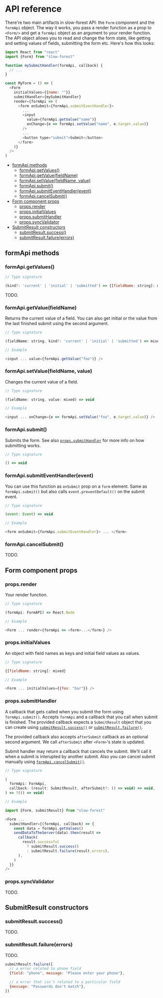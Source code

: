 # API reference

There're two main artifacts in slow-forest API: the `Form` component and the
`formApi` object. The way it works, you pass a render function as a prop to
`<Form/>` and get a `formApi` object as an argument to your render function. The
API object allows you to read and change the form state, like getting and
setting values of fields, submitting the form etc. Here's how this looks:

```js
import React from "react"
import {Form} from "slow-forest"

function mySubmitHandler(formApi, callback) {
  // ...
}

const MyForm = () => (
  <Form
    initialValues={{name: ""}}
    submitHandler={mySubmitHandler}
    render={formApi => (
      <form onSubmit={formApi.submitEventHandler}>
        ...
        <input
          value={formApi.getValue("name")}
          onChange={e => formApi.setValue("name", e.target.value)}
        />
        ...
        <button type="submit">Submit</button>
      </form>
    )}
  />
)
```

<!-- toc -->

- [formApi methods](#formapi-methods)
  * [formApi.getValues()](#formapigetvalues)
  * [formApi.getValue(fieldName)](#formapigetvaluefieldname)
  * [formApi.setValue(fieldName, value)](#formapisetvaluefieldname-value)
  * [formApi.submit()](#formapisubmit)
  * [formApi.submitEventHandler(event)](#formapisubmiteventhandlerevent)
  * [formApi.cancelSubmit()](#formapicancelsubmit)
- [Form component props](#form-component-props)
  * [props.render](#propsrender)
  * [props.initialValues](#propsinitialvalues)
  * [props.submitHandler](#propssubmithandler)
  * [props.syncValidator](#propssyncvalidator)
- [SubmitResult constructors](#submitresult-constructors)
  * [submitResult.success()](#submitresultsuccess)
  * [submitResult.failure(errors)](#submitresultfailureerrors)

<!-- tocstop -->

## formApi methods

### formApi.getValues()

<!-- prettier-ignore -->
```js
// Type signature

(kind?: 'current' | 'initial' | 'submitted') => {[fieldName: string]: mixed}
```

TODO.

### formApi.getValue(fieldName)

Returns the current value of a field. You can also get initial or the value from
the last finished submit using the second argument.

<!-- prettier-ignore -->
```js
// Type signature

(fieldName: string, kind?: 'current' | 'initial' | 'submitted') => mixed
```

```js
// Example

<input ... value={formApi.getValue("foo")} />
```

### formApi.setValue(fieldName, value)

Changes the current value of a field.

<!-- prettier-ignore -->
```js
// Type signature

(fieldName: string, value: mixed) => void
```

```js
// Example

<input ... onChange={e => formApi.setValue("foo", e.target.value)} />
```

### formApi.submit()

Submits the form. See also [`props.submitHandler`](#propssubmithandler) for more
info on how submitting works.

<!-- prettier-ignore -->
```js
// Type signature

() => void
```

### formApi.submitEventHandler(event)

You can use this function as `onSubmit` prop on a `form` element. Same as
`formApi.submit()` but also calls `event.preventDefault()` on the submit event.

<!-- prettier-ignore -->
```js
// Type signature

(event: Event) => void
```

```js
// Example

<form onSubmit={formApi.submitEventHandler}> ... </form>
```

### formApi.cancelSubmit()

TODO.

## Form component props

### props.render

Your render function.

<!-- prettier-ignore -->
```js
// Type signature

(formApi: FormAPI) => React.Node
```

```js
// Example

<Form ... render={formApi => <form>...</form>} />
```

### props.initialValues

An object with field names as keys and initial field values as values.

<!-- prettier-ignore -->
```js
// Type signature

{[fieldName: string]: mixed}
```

```js
// Example

<Form ... initialValues={{foo: "bar"}} />
```

### props.submitHandler

A callback that gets called when you submit the form using `formApi.submit()`.
Accepts `formApi` and a callback that you call when submit is finished. The
provided callback expects a `SubmitResult` object that you can create using
[`submitResult.success()`](#submitresultsuccess) or
[`submitResult.failure()`](#submitresultfailureerrors).

The provided callback also accepts `afterSubmit` callback as an optional second
argument. We call `afterSubmit` after `<Form>`'s state is updated.

Submit handler may return a callback that cancels the submit. We'll call it when
a submit is interupted by another submit. Also you can cancel submit manually
using [`formApi.cancelSubmit()`](#formapicancelsubmit).

<!-- prettier-ignore -->
```js
// Type signature

(
  formApi: FormApi,
  callback: (result: SubmitResult, afterSubmit?: () => void) => void,
) => ?(() => void)
```

```js
// Example

import {Form, submitResult} from "slow-forest"

<Form ...
  submitHandler={(formApi, callback) => {
    const data = formApi.getValues()
    sendDataToTheServer(data).then(result =>
      callback(
        result.successful
          ? submitResult.success()
          : submitResult.failure(result.errors),
      ),
    )
  }}
/>
```

### props.syncValidator

TODO.

## SubmitResult constructors

### submitResult.success()

TODO.

### submitResult.failure(errors)

TODO.

```js
submitResult.failure([
  // a error related to phone field
  {field: "phone", message: "Please enter your phone"},

  // a error that isn't related to a particular field
  {message: "Passwords don't match"},
])
```
